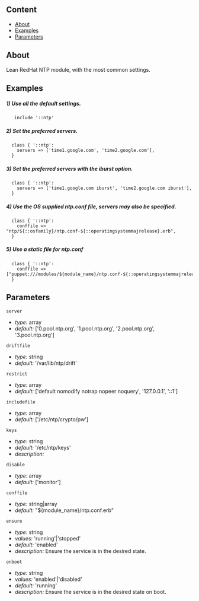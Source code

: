 
## Content

- [About](#about)
- [Examples](#example)
- [Parameters](#parameters)

## About
Lean RedHat NTP module, with the most common settings.

## Examples

##### 1) Use all the default settings.
```puppet
   include '::ntp'
```

##### 2) Set the preferred servers.
```puppet
  class { '::ntp':
    servers => ['time1.google.com', 'time2.google.com'],
  }
```

##### 3) Set the preferred servers with the iburst option.
```puppet
  class { '::ntp':
    servers => ['time1.google.com iburst', 'time2.google.com iburst'],
  }
```

##### 4) Use the OS supplied ntp.conf file, servers may also be specified.
```puppet
  class { '::ntp':
    conffile => "ntp/${::osfamily}/ntp.conf-${::operatingsystemmajrelease}.erb",
  }
```

##### 5) Use a static file for ntp.conf
```puppet
  class { '::ntp':
    conffile => ["puppet:///modules/${module_name}/ntp.conf-${::operatingsystemmajrelease}"], 
  }
```

## Parameters

`server`
- *type:* array 
- *default:* ['0.pool.ntp.org', '1.pool.ntp.org', '2.pool.ntp.org', '3.pool.ntp.org']

`driftfile`
- *type:* string
- *default:* '/var/lib/ntp/drift'

`restrict`
- *type:* array
- *default:* ['default nomodify notrap nopeer noquery', '127.0.0.1', '::1']

`includefile`
- *type:* array
- *default:* ['/etc/ntp/crypto/pw']

`keys`
- *type:* string
- *default:* '/etc/ntp/keys'
- *description:*  

`disable`
- *type:* array
- *default:* ['monitor']

`conffile`
- *type:* string|array
- *default:* "${module_name}/ntp.conf.erb"

`ensure`
- *type:* string
- *values:* 'running'|'stopped'
- *default:* 'enabled'
- *description:* Ensure the service is in the desired state.

`onboot`
- *type:* string
- *values:* 'enabled'|'disabled'
- *default:* 'running'
- *description:* Ensure the service is in the desired state on boot.

